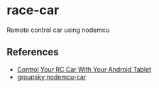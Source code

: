 # race-car

Remote control car using nodemcu

## References

*   [Control Your RC Car With Your Android Tablet](https://www.hackster.io/bryan_in_france/control-your-rc-car-with-your-android-tablet-acfe04)
*   [groupsky nodemcu-car](https://github.com/groupsky/nodemcu-car)

